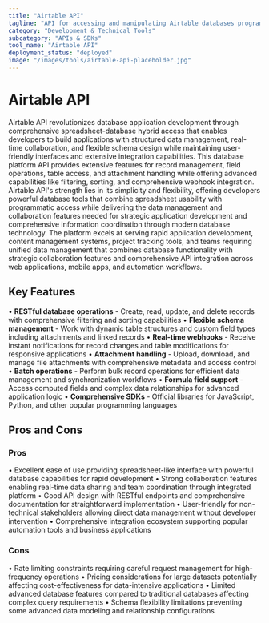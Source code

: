 ```yaml
---
title: "Airtable API"
tagline: "API for accessing and manipulating Airtable databases programmatically"
category: "Development & Technical Tools"
subcategory: "APIs & SDKs"
tool_name: "Airtable API"
deployment_status: "deployed"
image: "/images/tools/airtable-api-placeholder.jpg"
---
```


# Airtable API

Airtable API revolutionizes database application development through comprehensive spreadsheet-database hybrid access that enables developers to build applications with structured data management, real-time collaboration, and flexible schema design while maintaining user-friendly interfaces and extensive integration capabilities. This database platform API provides extensive features for record management, field operations, table access, and attachment handling while offering advanced capabilities like filtering, sorting, and comprehensive webhook integration. Airtable API's strength lies in its simplicity and flexibility, offering developers powerful database tools that combine spreadsheet usability with programmatic access while delivering the data management and collaboration features needed for strategic application development and comprehensive information coordination through modern database technology. The platform excels at serving rapid application development, content management systems, project tracking tools, and teams requiring unified data management that combines database functionality with strategic collaboration features and comprehensive API integration across web applications, mobile apps, and automation workflows.

## Key Features

• **RESTful database operations** - Create, read, update, and delete records with comprehensive filtering and sorting capabilities
• **Flexible schema management** - Work with dynamic table structures and custom field types including attachments and linked records
• **Real-time webhooks** - Receive instant notifications for record changes and table modifications for responsive applications
• **Attachment handling** - Upload, download, and manage file attachments with comprehensive metadata and access control
• **Batch operations** - Perform bulk record operations for efficient data management and synchronization workflows
• **Formula field support** - Access computed fields and complex data relationships for advanced application logic
• **Comprehensive SDKs** - Official libraries for JavaScript, Python, and other popular programming languages

## Pros and Cons

### Pros
• Excellent ease of use providing spreadsheet-like interface with powerful database capabilities for rapid development
• Strong collaboration features enabling real-time data sharing and team coordination through integrated platform
• Good API design with RESTful endpoints and comprehensive documentation for straightforward implementation
• User-friendly for non-technical stakeholders allowing direct data management without developer intervention
• Comprehensive integration ecosystem supporting popular automation tools and business applications

### Cons
• Rate limiting constraints requiring careful request management for high-frequency operations
• Pricing considerations for large datasets potentially affecting cost-effectiveness for data-intensive applications
• Limited advanced database features compared to traditional databases affecting complex query requirements
• Schema flexibility limitations preventing some advanced data modeling and relationship configurations